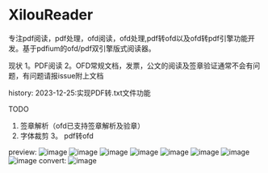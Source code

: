 # XilouReader
专注pdf阅读，pdf处理，ofd阅读，ofd处理,pdf转ofd以及ofd转pdf引擎功能开发。基于pdfium的ofd/pdf双引擎版式阅读器。


现状
1。PDF阅读
2。OFD常规文档，发票，公文的阅读及签章验证通常不会有问题，有问题请报issue附上文档

history:
2023-12-25:实现PDF转.txt文件功能

TODO
1. 签章解析（ofd已支持签章解析及验章）
2. 字体裁剪
3。 pdf转ofd

preview:
![image](preview/drawparam.jpg)
![image](preview/ticket.png)
![image](preview/clips.jpg)
![image](preview/6F575221-72B1-4e0f-8EA1-5457D8205C03.png)
![image](preview/signed.png)
![image](preview/verify.png)
![image](preview/img_border.png)
![image](preview/annots.png)
convert:
![image](preview/pdf2ofd.png)

